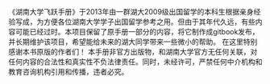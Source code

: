 《湖南大学飞跃手册》于2013年由一群湖大2009级出国留学的本科生根据亲身经验写成，为方便各位湖南大学学子出国留学参考之用。但由于其年代久远，有些内容可能已经过时。本项目保留了原手册一部分的内容，将它制作成gitbook发布，并长期维护该项目，希望能给未来的湖大同学带来一些微小的帮助。
在这里特别感谢本书原版的作者们！
本手册非官方出版物，和湖南大学官方无任何关联，对任何内容的合法性和真实性不负法律责任。同时，未经许可，严禁任何中介机构和教育咨询机构引用和传播，违者必究。
